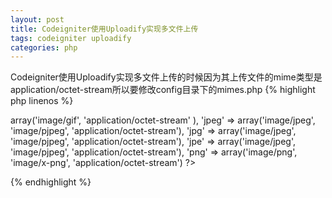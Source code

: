 ```yaml
---
layout: post
title: Codeigniter使用Uploadify实现多文件上传
tags: codeigniter uploadify
categories: php
---
```

Codeigniter使用Uploadify实现多文件上传的时候因为其上传文件的mime类型是application/octet-stream所以要修改config目录下的mimes.php
{% highlight php linenos %}
<?php
'gif'   =>  array('image/gif', 'application/octet-stream' ),
'jpeg'  =>  array('image/jpeg', 'image/pjpeg', 'application/octet-stream'),
'jpg'   =>  array('image/jpeg', 'image/pjpeg', 'application/octet-stream'),
'jpe'   =>  array('image/jpeg', 'image/pjpeg', 'application/octet-stream'),
'png'   =>  array('image/png',  'image/x-png', 'application/octet-stream')
?>
{% endhighlight %}

